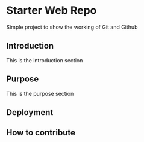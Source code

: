 # Starter Web Repo

Simple project to show the working of Git and Github

## Introduction

This is the introduction section

## Purpose

This is the purpose section

## Deployment

## How to contribute
